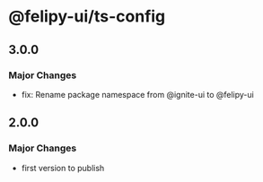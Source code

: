 # @felipy-ui/ts-config

## 3.0.0

### Major Changes

- fix: Rename package namespace from @ignite-ui to @felipy-ui

## 2.0.0

### Major Changes

- first version to publish
